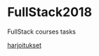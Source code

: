 # FullStack2018
FullStack courses tasks

[harjoitukset](https://github.com/vsvala/FullStack2018/tree/master/harjoitukset)
